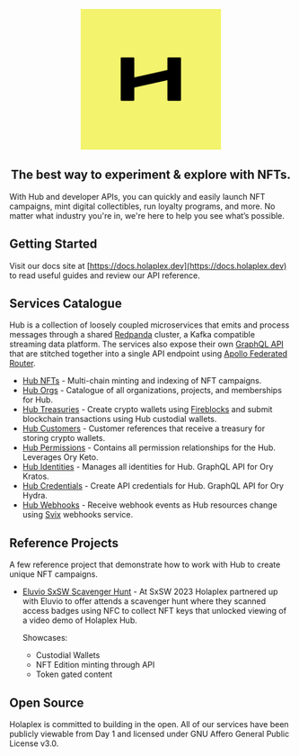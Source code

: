 
<p align="center">
  <img src="img/holaplex-avatar.png" width="250px" />
</p>

<h2 align="center">The best way to experiment & explore with NFTs.</h2>

With Hub and developer APIs, you can quickly and easily launch NFT campaigns, mint digital collectibles, run loyalty programs, and more. No matter what industry you're in, we're here to help you see what’s possible.

## Getting Started

Visit our docs site at [https://docs.holaplex.dev](https://docs.holaplex.dev) to read useful guides and review our API reference.

## Services Catalogue

Hub is a collection of loosely coupled microservices that emits and process messages through a shared [Redpanda](https://redpanda.com/) cluster, a Kafka compatible streaming data platform. The services also expose their own [GraphQL API](https://graphql.org/) that are stitched together into a single API endpoint using [Apollo Federated Router](https://www.apollographql.com/docs/router/).

- [Hub NFTs](https://github.com/holaplex/hub-nfts) - Multi-chain minting and indexing of NFT campaigns.
- [Hub Orgs](https://github.com/holaplex/hub-orgs) - Catalogue of all organizations, projects, and memberships for Hub. 
- [Hub Treasuries](https://github.com/holaplex/hub-orgs) - Create crypto wallets using [Fireblocks](https://www.fireblocks.com/) and submit blockchain transactions using Hub custodial wallets.
- [Hub Customers](https://github.com/holaplex/hub-customers) - Customer references that receive a treasury for storing crypto wallets.
- [Hub Permissions](https://github.com/holaplex/hub-permissions) - Contains all permission relationships for the Hub. Leverages Ory Keto.
- [Hub Identities](https://github.com/holaplex/hub-identities) - Manages all identities for Hub. GraphQL API for Ory Kratos.
- [Hub Credentials](https://github.com/holaplex/hub-credentials) - Create API credentials for Hub. GraphQL API for Ory Hydra. 
- [Hub Webhooks](https://github.com/holaplex/hub-webhooks) - Receive webhook events as Hub resources change using [Svix](https://github.com/svix/svix-webhooks/) webhooks service.

## Reference Projects

A few reference project that demonstrate how to work with Hub to create unique NFT campaigns.

- [Eluvio SxSW Scavenger Hunt](https://github.com/holaplex/eluvio-sxsw) - At SxSW 2023 Holaplex partnered up with Eluvio to offer attends a scavenger hunt where they scanned access badges using NFC to collect NFT keys that unlocked viewing of a video demo of Holaplex Hub.

  Showcases:
    - Custodial Wallets
    - NFT Edition minting through API
    - Token gated content

## Open Source

Holaplex is committed to building in the open. All of our services have been publicly viewable from Day 1 and licensed under GNU Affero General Public License v3.0.
